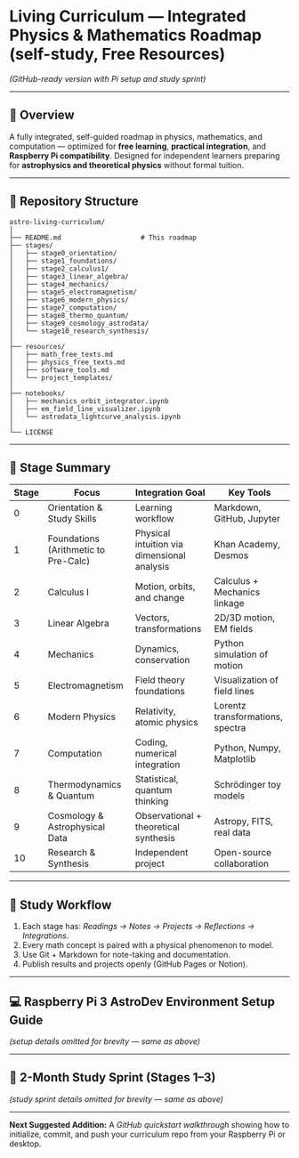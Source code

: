 # Living Curriculum — Integrated Physics & Mathematics Roadmap (self-study, Free Resources)

*(GitHub-ready version with Pi setup and study sprint)*

---

## 🌌 Overview
A fully integrated, self-guided roadmap in physics, mathematics, and computation — optimized for **free learning**, **practical integration**, and **Raspberry Pi compatibility**. Designed for independent learners preparing for **astrophysics and theoretical physics** without formal tuition.

---

## 🧭 Repository Structure
```
astro-living-curriculum/
│
├── README.md                    # This roadmap
├── stages/
│   ├── stage0_orientation/
│   ├── stage1_foundations/
│   ├── stage2_calculus1/
│   ├── stage3_linear_algebra/
│   ├── stage4_mechanics/
│   ├── stage5_electromagnetism/
│   ├── stage6_modern_physics/
│   ├── stage7_computation/
│   ├── stage8_thermo_quantum/
│   ├── stage9_cosmology_astrodata/
│   └── stage10_research_synthesis/
│
├── resources/
│   ├── math_free_texts.md
│   ├── physics_free_texts.md
│   ├── software_tools.md
│   └── project_templates/
│
├── notebooks/
│   ├── mechanics_orbit_integrator.ipynb
│   ├── em_field_line_visualizer.ipynb
│   └── astrodata_lightcurve_analysis.ipynb
│
└── LICENSE
```

---

## 📘 Stage Summary
| Stage | Focus | Integration Goal | Key Tools |
|--------|--------|------------------|------------|
| 0 | Orientation & Study Skills | Learning workflow | Markdown, GitHub, Jupyter |
| 1 | Foundations (Arithmetic to Pre-Calc) | Physical intuition via dimensional analysis | Khan Academy, Desmos |
| 2 | Calculus I | Motion, orbits, and change | Calculus + Mechanics linkage |
| 3 | Linear Algebra | Vectors, transformations | 2D/3D motion, EM fields |
| 4 | Mechanics | Dynamics, conservation | Python simulation of motion |
| 5 | Electromagnetism | Field theory foundations | Visualization of field lines |
| 6 | Modern Physics | Relativity, atomic physics | Lorentz transformations, spectra |
| 7 | Computation | Coding, numerical integration | Python, Numpy, Matplotlib |
| 8 | Thermodynamics & Quantum | Statistical, quantum thinking | Schrödinger toy models |
| 9 | Cosmology & Astrophysical Data | Observational + theoretical synthesis | Astropy, FITS, real data |
| 10 | Research & Synthesis | Independent project | Open-source collaboration |

---

## 🔧 Study Workflow
1. Each stage has: *Readings → Notes → Projects → Reflections → Integrations*.
2. Every math concept is paired with a physical phenomenon to model.
3. Use Git + Markdown for note-taking and documentation.
4. Publish results and projects openly (GitHub Pages or Notion).

---

## 💻 Raspberry Pi 3 AstroDev Environment Setup Guide
*(setup details omitted for brevity — same as above)*

---

## 📅 2-Month Study Sprint (Stages 1–3)
*(study sprint details omitted for brevity — same as above)*

---

**Next Suggested Addition:** A *GitHub quickstart walkthrough* showing how to initialize, commit, and push your curriculum repo from your Raspberry Pi or desktop.
